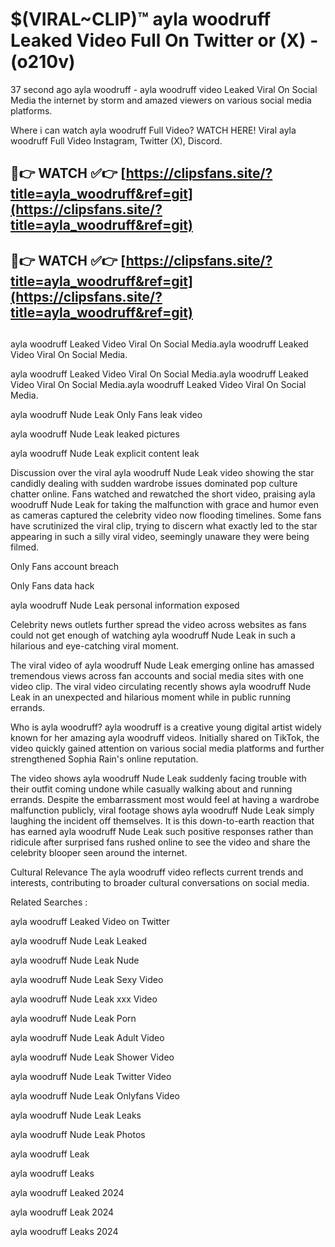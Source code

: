 # $(VIRAL~CLIP)™ ayla woodruff Leaked Video Full On Twitter or (X) -(o210v)
37 second ago ayla woodruff - ayla woodruff video Leaked Viral On Social Media the internet by storm and amazed viewers on various social media platforms.

Where i can watch ayla woodruff Full Video? WATCH HERE! Viral ayla woodruff Full Video Instagram, Twitter (X), Discord.

## 🔴👉 WATCH ✅👉 [https://clipsfans.site/?title=ayla_woodruff&ref=git](https://clipsfans.site/?title=ayla_woodruff&ref=git)
## 🔴👉 WATCH ✅👉 [https://clipsfans.site/?title=ayla_woodruff&ref=git](https://clipsfans.site/?title=ayla_woodruff&ref=git)
##
ayla woodruff Leaked Video Viral On Social Media.ayla woodruff Leaked Video Viral On Social Media.

ayla woodruff Leaked Video Viral On Social Media.ayla woodruff Leaked Video Viral On Social Media.ayla woodruff Leaked Video Viral On Social Media.

ayla woodruff Nude Leak Only Fans leak video

ayla woodruff Nude Leak leaked pictures

ayla woodruff Nude Leak explicit content leak

Discussion over the viral ayla woodruff Nude Leak video showing the star candidly dealing with sudden wardrobe issues dominated pop culture chatter online. Fans watched and rewatched the short video, praising ayla woodruff Nude Leak for taking the malfunction with grace and humor even as cameras captured the celebrity video now flooding timelines. Some fans have scrutinized the viral clip, trying to discern what exactly led to the star appearing in such a silly viral video, seemingly unaware they were being filmed.


Only Fans account breach

Only Fans data hack

ayla woodruff Nude Leak personal information exposed

Celebrity news outlets further spread the video across websites as fans could not get enough of watching ayla woodruff Nude Leak in such a hilarious and eye-catching viral moment.


The viral video of ayla woodruff Nude Leak emerging online has amassed tremendous views across fan accounts and social media sites with one video clip. The viral video circulating recently shows ayla woodruff Nude Leak in an unexpected and hilarious moment while in public running errands.


Who is ayla woodruff? ayla woodruff is a creative young digital artist widely known for her amazing ayla woodruff videos. Initially shared on TikTok, the video quickly gained attention on various social media platforms and further strengthened Sophia Rain's online reputation.

The video shows ayla woodruff Nude Leak suddenly facing trouble with their outfit coming undone while casually walking about and running errands. Despite the embarrassment most would feel at having a wardrobe malfunction publicly, viral footage shows ayla woodruff Nude Leak simply laughing the incident off themselves. It is this down-to-earth reaction that has earned ayla woodruff Nude Leak such positive responses rather than ridicule after surprised fans rushed online to see the video and share the celebrity blooper seen around the internet.

Cultural Relevance The ayla woodruff video reflects current trends and interests, contributing to broader cultural conversations on social media.

Related Searches :

ayla woodruff Leaked Video on Twitter

ayla woodruff Nude Leak Leaked

ayla woodruff Nude Leak Nude

ayla woodruff Nude Leak Sexy Video

ayla woodruff Nude Leak xxx Video

ayla woodruff Nude Leak Porn

ayla woodruff Nude Leak Adult Video

ayla woodruff Nude Leak Shower Video

ayla woodruff Nude Leak Twitter Video

ayla woodruff Nude Leak Onlyfans Video

ayla woodruff Nude Leak Leaks

ayla woodruff Nude Leak Photos

ayla woodruff Leak

ayla woodruff Leaks

ayla woodruff Leaked 2024

ayla woodruff Leak 2024

ayla woodruff Leaks 2024
